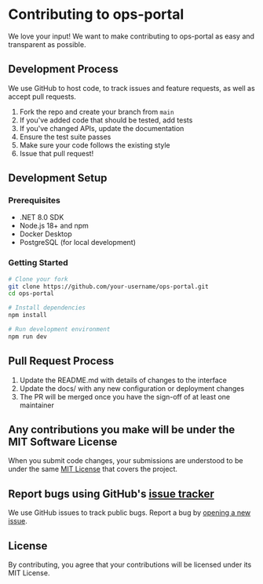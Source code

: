 # Contributing to ops-portal

We love your input! We want to make contributing to ops-portal as easy and transparent as possible.

## Development Process

We use GitHub to host code, to track issues and feature requests, as well as accept pull requests.

1. Fork the repo and create your branch from `main`
2. If you've added code that should be tested, add tests
3. If you've changed APIs, update the documentation
4. Ensure the test suite passes
5. Make sure your code follows the existing style
6. Issue that pull request!

## Development Setup

### Prerequisites

- .NET 8.0 SDK
- Node.js 18+ and npm
- Docker Desktop
- PostgreSQL (for local development)

### Getting Started

```bash
# Clone your fork
git clone https://github.com/your-username/ops-portal.git
cd ops-portal

# Install dependencies
npm install

# Run development environment
npm run dev
```

## Pull Request Process

1. Update the README.md with details of changes to the interface
2. Update the docs/ with any new configuration or deployment changes
3. The PR will be merged once you have the sign-off of at least one maintainer

## Any contributions you make will be under the MIT Software License

When you submit code changes, your submissions are understood to be under the same [MIT License](LICENSE) that covers the project.

## Report bugs using GitHub's [issue tracker](https://github.com/tj-cappelletti/ops-portal/issues)

We use GitHub issues to track public bugs. Report a bug by [opening a new issue](https://github.com/tj-cappelletti/ops-portal/issues/new).

## License

By contributing, you agree that your contributions will be licensed under its MIT License.
